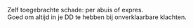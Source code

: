 Zelf toegebrachte schade: per abuis of expres.  
Goed om altijd in je DD te hebben bij onverklaarbare klachten.